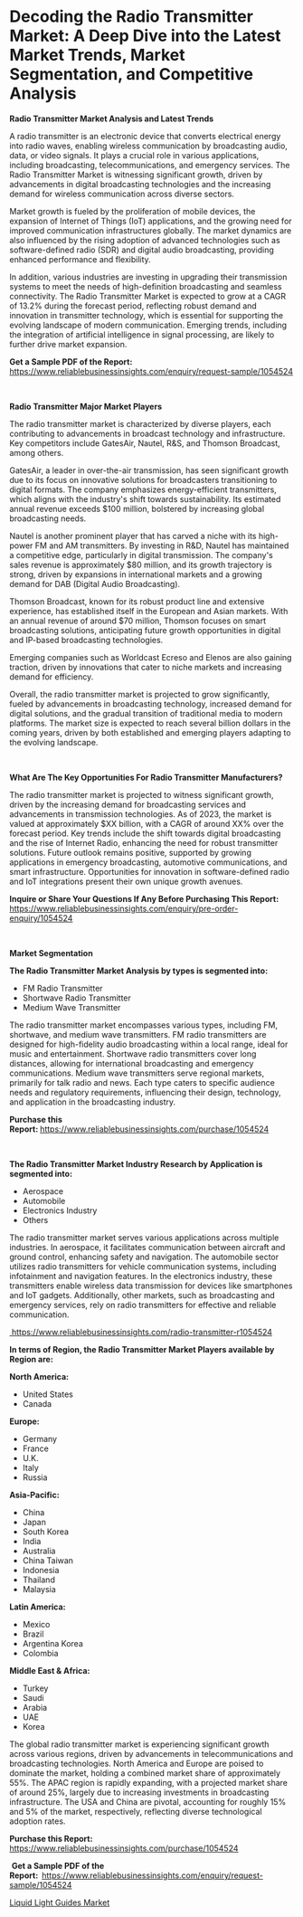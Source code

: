 <p><h1>Decoding the Radio Transmitter Market: A Deep Dive into the Latest Market Trends, Market Segmentation, and Competitive Analysis</h1></p><p><strong>Radio Transmitter Market Analysis and Latest Trends</strong></p>
<p><p>A radio transmitter is an electronic device that converts electrical energy into radio waves, enabling wireless communication by broadcasting audio, data, or video signals. It plays a crucial role in various applications, including broadcasting, telecommunications, and emergency services. The Radio Transmitter Market is witnessing significant growth, driven by advancements in digital broadcasting technologies and the increasing demand for wireless communication across diverse sectors.</p><p>Market growth is fueled by the proliferation of mobile devices, the expansion of Internet of Things (IoT) applications, and the growing need for improved communication infrastructures globally. The market dynamics are also influenced by the rising adoption of advanced technologies such as software-defined radio (SDR) and digital audio broadcasting, providing enhanced performance and flexibility.</p><p>In addition, various industries are investing in upgrading their transmission systems to meet the needs of high-definition broadcasting and seamless connectivity. The Radio Transmitter Market is expected to grow at a CAGR of 13.2% during the forecast period, reflecting robust demand and innovation in transmitter technology, which is essential for supporting the evolving landscape of modern communication. Emerging trends, including the integration of artificial intelligence in signal processing, are likely to further drive market expansion.</p></p>
<p><strong>Get a Sample PDF of the Report:&nbsp;</strong> <a href="https://www.reliablebusinessinsights.com/enquiry/request-sample/1054524?utm_campaign=2125&utm_medium=2&utm_source=Github&utm_content=ia&utm_term=11022025&utm_id=radio-transmitter">https://www.reliablebusinessinsights.com/enquiry/request-sample/1054524</a></p>
<p>&nbsp;</p>
<p><strong>Radio Transmitter Major Market Players</strong></p>
<p><p>The radio transmitter market is characterized by diverse players, each contributing to advancements in broadcast technology and infrastructure. Key competitors include GatesAir, Nautel, R&S, and Thomson Broadcast, among others. </p><p>GatesAir, a leader in over-the-air transmission, has seen significant growth due to its focus on innovative solutions for broadcasters transitioning to digital formats. The company emphasizes energy-efficient transmitters, which aligns with the industry's shift towards sustainability. Its estimated annual revenue exceeds $100 million, bolstered by increasing global broadcasting needs.</p><p>Nautel is another prominent player that has carved a niche with its high-power FM and AM transmitters. By investing in R&D, Nautel has maintained a competitive edge, particularly in digital transmission. The company's sales revenue is approximately $80 million, and its growth trajectory is strong, driven by expansions in international markets and a growing demand for DAB (Digital Audio Broadcasting).</p><p>Thomson Broadcast, known for its robust product line and extensive experience, has established itself in the European and Asian markets. With an annual revenue of around $70 million, Thomson focuses on smart broadcasting solutions, anticipating future growth opportunities in digital and IP-based broadcasting technologies.</p><p>Emerging companies such as Worldcast Ecreso and Elenos are also gaining traction, driven by innovations that cater to niche markets and increasing demand for efficiency. </p><p>Overall, the radio transmitter market is projected to grow significantly, fueled by advancements in broadcasting technology, increased demand for digital solutions, and the gradual transition of traditional media to modern platforms. The market size is expected to reach several billion dollars in the coming years, driven by both established and emerging players adapting to the evolving landscape.</p></p>
<p>&nbsp;</p>
<p><strong>What Are The Key Opportunities For Radio Transmitter Manufacturers?</strong></p>
<p><p>The radio transmitter market is projected to witness significant growth, driven by the increasing demand for broadcasting services and advancements in transmission technologies. As of 2023, the market is valued at approximately $XX billion, with a CAGR of around XX% over the forecast period. Key trends include the shift towards digital broadcasting and the rise of Internet Radio, enhancing the need for robust transmitter solutions. Future outlook remains positive, supported by growing applications in emergency broadcasting, automotive communications, and smart infrastructure. Opportunities for innovation in software-defined radio and IoT integrations present their own unique growth avenues.</p></p>
<p><strong>Inquire or Share Your Questions If Any Before Purchasing This Report:</strong> <a href="https://www.reliablebusinessinsights.com/enquiry/pre-order-enquiry/1054524?utm_campaign=2125&utm_medium=2&utm_source=Github&utm_content=ia&utm_term=11022025&utm_id=radio-transmitter">https://www.reliablebusinessinsights.com/enquiry/pre-order-enquiry/1054524</a></p>
<p>&nbsp;</p>
<p><strong>Market Segmentation</strong></p>
<p><strong>The Radio Transmitter Market Analysis by types is segmented into:</strong></p>
<p><ul><li>FM Radio Transmitter</li><li>Shortwave Radio Transmitter</li><li>Medium Wave Transmitter</li></ul></p>
<p><p>The radio transmitter market encompasses various types, including FM, shortwave, and medium wave transmitters. FM radio transmitters are designed for high-fidelity audio broadcasting within a local range, ideal for music and entertainment. Shortwave radio transmitters cover long distances, allowing for international broadcasting and emergency communications. Medium wave transmitters serve regional markets, primarily for talk radio and news. Each type caters to specific audience needs and regulatory requirements, influencing their design, technology, and application in the broadcasting industry.</p></p>
<p><strong>Purchase this Report:&nbsp;</strong><a href="https://www.reliablebusinessinsights.com/purchase/1054524?utm_campaign=2125&utm_medium=2&utm_source=Github&utm_content=ia&utm_term=11022025&utm_id=radio-transmitter">https://www.reliablebusinessinsights.com/purchase/1054524</a></p>
<p>&nbsp;</p>
<p><strong>The Radio Transmitter Market Industry Research by Application is segmented into:</strong></p>
<p><ul><li>Aerospace</li><li>Automobile</li><li>Electronics Industry</li><li>Others</li></ul></p>
<p><p>The radio transmitter market serves various applications across multiple industries. In aerospace, it facilitates communication between aircraft and ground control, enhancing safety and navigation. The automobile sector utilizes radio transmitters for vehicle communication systems, including infotainment and navigation features. In the electronics industry, these transmitters enable wireless data transmission for devices like smartphones and IoT gadgets. Additionally, other markets, such as broadcasting and emergency services, rely on radio transmitters for effective and reliable communication.</p></p>
<p><a href="https://www.reliablebusinessinsights.com/radio-transmitter-r1054524?utm_campaign=2125&utm_medium=2&utm_source=Github&utm_content=ia&utm_term=11022025&utm_id=radio-transmitter">&nbsp;https://www.reliablebusinessinsights.com/radio-transmitter-r1054524</a></p>
<p><strong>In terms of Region, the Radio Transmitter Market Players available by Region are:</strong></p>
<p>
    <p> <strong> North America: </strong>
        <ul>
            <li>United States</li>
            <li>Canada</li>
        </ul>
        </p> 
    <p> <strong> Europe: </strong>
        <ul>
            <li>Germany</li>
            <li>France</li>
            <li>U.K.</li>
            <li>Italy</li>
            <li>Russia</li>
        </ul>
        </p> 
    <p> <strong> Asia-Pacific: </strong>
        <ul>
            <li>China</li>
            <li>Japan</li>
            <li>South Korea</li>
            <li>India</li>
            <li>Australia</li>
            <li>China Taiwan</li>
            <li>Indonesia</li>
            <li>Thailand</li>
            <li>Malaysia</li>
        </ul>
        </p> 
    <p> <strong> Latin America: </strong>
        <ul>
            <li>Mexico</li>
            <li>Brazil</li>
            <li>Argentina Korea</li>
            <li>Colombia</li>
        </ul>
        </p> 
    <p> <strong> Middle East & Africa: </strong>
        <ul>
            <li>Turkey</li>
            <li>Saudi</li>
            <li>Arabia</li>
            <li>UAE</li>
            <li>Korea</li>
        </ul>
    </p>
    </p>
<p><p>The global radio transmitter market is experiencing significant growth across various regions, driven by advancements in telecommunications and broadcasting technologies. North America and Europe are poised to dominate the market, holding a combined market share of approximately 55%. The APAC region is rapidly expanding, with a projected market share of around 25%, largely due to increasing investments in broadcasting infrastructure. The USA and China are pivotal, accounting for roughly 15% and 5% of the market, respectively, reflecting diverse technological adoption rates.</p></p>
<p><strong>Purchase this Report: </strong><a href="https://www.reliablebusinessinsights.com/purchase/1054524?utm_campaign=2125&utm_medium=2&utm_source=Github&utm_content=ia&utm_term=11022025&utm_id=radio-transmitter">https://www.reliablebusinessinsights.com/purchase/1054524</a></p>
<p>&nbsp;<strong>Get a Sample PDF of the Report:&nbsp;&nbsp;</strong><a href="https://www.reliablebusinessinsights.com/enquiry/request-sample/1054524?utm_campaign=2125&utm_medium=2&utm_source=Github&utm_content=ia&utm_term=11022025&utm_id=radio-transmitter">https://www.reliablebusinessinsights.com/enquiry/request-sample/1054524</a></p>
<p><strong></strong></p>
<p><p><a href="https://github.com/JubayerMia832/Market-Research-Report-List-1/blob/main/liquid-light-guides-market.md?utm_campaign=2125&utm_medium=2&utm_source=Github&utm_content=ia&utm_term=11022025&utm_id=radio-transmitter">Liquid Light Guides Market</a></p></p>